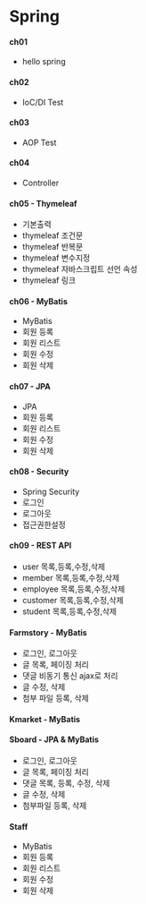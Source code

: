 # Spring

#### ch01
- hello spring
#### ch02
- IoC/DI Test
#### ch03
- AOP Test
#### ch04
- Controller
#### ch05 - Thymeleaf
- 기본출력
- thymeleaf 조건문
- thymeleaf 반복문
- thymeleaf 변수지정
- thymeleaf 자바스크립트 선언 속성
- thymeleaf 링크
#### ch06 - MyBatis
- MyBatis
- 회원 등록
- 회원 리스트
- 회원 수정
- 회원 삭제
#### ch07 - JPA
- JPA
- 회원 등록
- 회원 리스트
- 회원 수정
- 회원 삭제

#### ch08 - Security
- Spring Security
- 로그인
- 로그아웃
- 접근권한설정

#### ch09 - REST API
- user 목록,등록,수정,삭제
- member 목록,등록,수정,삭제
- employee 목록,등록,수정,삭제
- customer 목록,등록,수정,삭제
- student 목록,등록,수정,삭제

#### Farmstory - MyBatis
- 로그인, 로그아웃
- 글 목록, 페이징 처리
- 댓글 비동기 통신 ajax로 처리
- 글 수정, 삭제
- 첨부 파일 등록, 삭제

#### Kmarket - MyBatis

#### Sboard - JPA & MyBatis
- 로그인, 로그아웃
- 글 목록, 페이징 처리
- 댓글 목록, 등록, 수정, 삭제
- 글 수정, 삭제
- 첨부파일 등록, 삭제

#### Staff
- MyBatis
- 회원 등록
- 회원 리스트
- 회원 수정
- 회원 삭제
